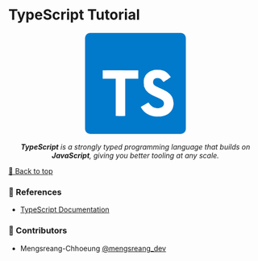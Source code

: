 # TypeScript Tutorial

<p align="center">
  <a href="https://www.typescriptlang.org" target="blank"><img style="border-radius: 10px;" src="./doc-images/typescript-logo.png" width="200" alt="Nest Logo" /></a>
</p>

<p align="center"><i><b>TypeScript</b> is a strongly typed programming language that builds on <b>JavaScript</b>, giving you better tooling at any scale.</i></p>

[🔼 Back to top](#typescript-tutorial)

### 📜 References

- [TypeScript Documentation](https://www.typescriptlang.org/docs)

### 🤝 Contributors

- Mengsreang-Chhoeung [@mengsreang_dev](https://twitter.com/mengsreang_dev)
